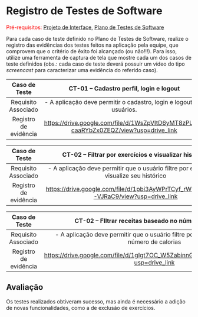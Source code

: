 # Registro de Testes de Software

<span style="color:red">Pré-requisitos: <a href="3-Projeto de Interface.md"> Projeto de Interface</a></span>, <a href="8-Plano de Testes de Software.md"> Plano de Testes de Software</a>

Para cada caso de teste definido no Plano de Testes de Software, realize o registro das evidências dos testes feitos na aplicação pela equipe, que comprovem que o critério de êxito foi alcançado (ou não!!!). Para isso, utilize uma ferramenta de captura de tela que mostre cada um dos casos de teste definidos (obs.: cada caso de teste deverá possuir um vídeo do tipo _screencast_ para caracterizar uma evidência do referido caso).

| **Caso de Teste** 	| **CT-01 – Cadastro perfil, login e logout** 	|
|:---:	|:---:	|
|	Requisito Associado 	 |  - A aplicação deve permitir o cadastro, login e logout dos usuários. |
|Registro de evidência | https://drive.google.com/file/d/1WsZpVItD6yMT8zPUTz-caaRYbZx0ZEQZ/view?usp=drive_link |

| **Caso de Teste** 	| **CT-02 – Filtrar por exercícios e visualizar histórico** 	|
|:---:	|:---:	|
|	Requisito Associado 	| - A aplicação deve permitir que o usuário filtre por exercícios e visualize seu histórico |
|Registro de evidência | https://drive.google.com/file/d/1pbi3AyWPrTCyf_rWzXAPB2k76-VJRaC9/view?usp=drive_link |

| **Caso de Teste** 	| **CT-02 – FIltrar receitas baseado no número de calorias** 	|
|:---:	|:---:	|
|	Requisito Associado 	| - A aplicação deve permitir que o usuário filtre por receitas beseado no número de calorias|
|Registro de evidência | https://drive.google.com/file/d/1gIgt7OC_W5ZabinnGQxfq21N1bkpTubn/view?usp=drive_link |

## Avaliação

Os testes realizados obtiveram sucesso, mas ainda é necessário a adição de novas funcionalidades, como a de exclusão de exercícios.



